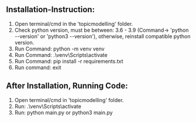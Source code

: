 ## Installation-Instruction: 

1. Open terminal/cmd in the 'topicmodelling' folder.
2. Check python version, must be between: 3.6 - 3.9 (Command-> 'python --version' or 'python3 --version'), otherwise, reinstall compatible python version.
3. Run Command: python -m venv venv
4. Run Command: .\venv\Scripts\activate
5. Run Command: pip install -r requirements.txt
6. Run command: exit






## After Installation, Running Code:
1. Open terminal/cmd in 'topicmodelling' folder.
2. Run: .\venv\Scripts\activate
3. Run: python main.py   or   python3 main.py



